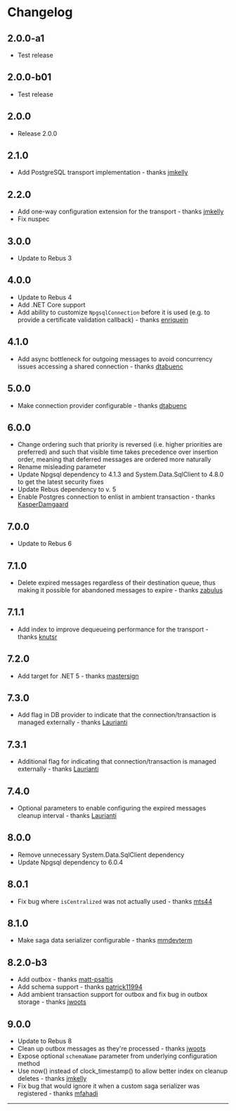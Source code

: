 # Changelog

## 2.0.0-a1
* Test release

## 2.0.0-b01
* Test release

## 2.0.0
* Release 2.0.0

## 2.1.0
* Add PostgreSQL transport implementation - thanks [jmkelly]

## 2.2.0
* Add one-way configuration extension for the transport - thanks [jmkelly]
* Fix nuspec

## 3.0.0
* Update to Rebus 3

## 4.0.0
* Update to Rebus 4
* Add .NET Core support
* Add ability to customize `NpgsqlConnection` before it is used (e.g. to provide a certificate validation callback) - thanks [enriquein]

## 4.1.0
* Add async bottleneck for outgoing messages to avoid concurrency issues accessing a shared connection - thanks [dtabuenc]

## 5.0.0
* Make connection provider configurable - thanks [dtabuenc]

## 6.0.0
* Change ordering such that priority is reversed (i.e. higher priorities are preferred) and such that visible time takes precedence over insertion order, meaning that deferred messages are ordered more naturally
* Rename misleading parameter
* Update Npgsql dependency to 4.1.3 and System.Data.SqlClient to 4.8.0 to get the latest security fixes
* Update Rebus dependency to v. 5
* Enable Postgres connection to enlist in ambient transaction - thanks [KasperDamgaard]

## 7.0.0
* Update to Rebus 6

## 7.1.0
* Delete expired messages regardless of their destination queue, thus making it possible for abandoned messages to expire - thanks [zabulus]

## 7.1.1
* Add index to improve dequeueing performance for the transport - thanks [knutsr]

## 7.2.0
* Add target for .NET 5 - thanks [mastersign]

## 7.3.0
* Add flag in DB provider to indicate that the connection/transaction is managed externally - thanks [Laurianti]

## 7.3.1
* Additional flag for indicating that connection/transaction is managed externally - thanks [Laurianti]

## 7.4.0
* Optional parameters to enable configuring the expired messages cleanup interval - thanks [Laurianti]

## 8.0.0
* Remove unnecessary System.Data.SqlClient dependency
* Update Npgsql dependency to 6.0.4

## 8.0.1
* Fix bug where `isCentralized` was not actually used - thanks [mts44]

## 8.1.0
* Make saga data serializer configurable - thanks [mmdevterm]

## 8.2.0-b3
* Add outbox - thanks [matt-psaltis]
* Add schema support - thanks [patrick11994]
* Add ambient transaction support for outbox and fix bug in outbox storage - thanks [jwoots]

## 9.0.0
* Update to Rebus 8
* Clean up outbox messages as they're processed - thanks [jwoots] 
* Expose optional `schemaName` parameter from underlying configuration method
* Use now() instead of clock_timestamp() to allow better index on cleanup deletes - thanks [jmkelly]
* Fix bug that would ignore it when a custom saga serializer was registered - thanks [mfahadi]

---

[dtabuenc]: https://github.com/dtabuenc
[enriquein]: https://github.com/enriquein
[jmkelly]: https://github.com/jmkelly
[jwoots]: https://github.com/jwoots
[KasperDamgaard]: https://github.com/KasperDamgaard
[knutsr]: https://github.com/knutsr
[Laurianti]: https://github.com/Laurianti
[mastersign]: https://github.com/mastersign
[matt-psaltis]: https://github.com/matt-psaltis
[mfahadi]: https://github.com/mfahadi
[mmdevterm]: https://github.com/mmdevterm
[mts44]: https://github.com/mts44
[patrick11994]: https://github.com/patrick11994
[zabulus]: https://github.com/zabulus
